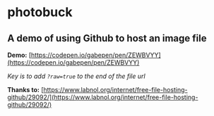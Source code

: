 # photobuck

## A demo of using Github to host an image file

**Demo:**
[https://codepen.io/gabepen/pen/ZEWBVYY](https://codepen.io/gabepen/pen/ZEWBVYY)

*Key is to add `?raw=true` to the end of the file url*

**Thanks to:**
[https://www.labnol.org/internet/free-file-hosting-github/29092/](https://www.labnol.org/internet/free-file-hosting-github/29092/)
